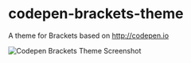 # codepen-brackets-theme
A theme for Brackets based on http://codepen.io

![Codepen Brackets Theme Screenshot](https://raw.githubusercontent.com/trvswgnr/codepen-brackets-theme/master/screenshot.png "Codepen Brackets Theme Screenshot")
